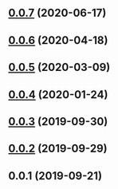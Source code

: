 ## [0.0.7](https://github.com/ecerroni/mongo-search-parameters/compare/v0.0.6...v0.0.7) (2020-06-17)



## [0.0.6](https://github.com/ecerroni/mongo-search-parameters/compare/v0.0.5...v0.0.6) (2020-04-18)



## [0.0.5](https://github.com/ecerroni/mongo-search-parameters/compare/v0.0.4...v0.0.5) (2020-03-09)



## [0.0.4](https://github.com/ecerroni/mongo-search-parameters/compare/v0.0.3...v0.0.4) (2020-01-24)



## [0.0.3](https://github.com/ecerroni/mongo-search-parameters/compare/v0.0.2...v0.0.3) (2019-09-30)



## [0.0.2](https://github.com/ecerroni/mongo-search-parameters/compare/v0.0.1...v0.0.2) (2019-09-29)



## 0.0.1 (2019-09-21)




